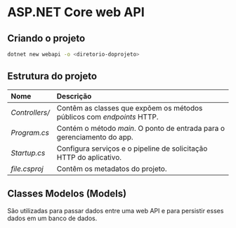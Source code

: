 # ASP.NET Core web API

## Criando o projeto

```bash
dotnet new webapi -o <diretorio-doprojeto>
```

## Estrutura do projeto

| Nome | Descrição |
| :--- | :--- |
| _Controllers/_ | Contêm as classes que expõem os métodos públicos com _endpoints_ HTTP. |
| _Program.cs_ | Contém o método _main_. O ponto de entrada para o gerenciamento do app. |
| _Startup.cs_ | Configura serviços e o pipeline de solicitação HTTP do aplicativo. |
| _file.csproj_ | Contêm os metadatos do projeto. |

## Classes Modelos \(Models\)

São utilizadas para passar dados entre uma web API e para persistir esses dados em um banco de dados.

